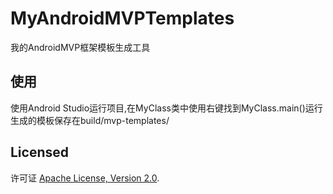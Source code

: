 # MyAndroidMVPTemplates

我的AndroidMVP框架模板生成工具

## 使用 ##
使用Android Studio运行项目,在MyClass类中使用右键找到MyClass.main()运行<br>
生成的模板保存在build/mvp-templates/

## Licensed ##
许可证 [Apache License, Version 2.0](http://www.apache.org/licenses/LICENSE-2.0).